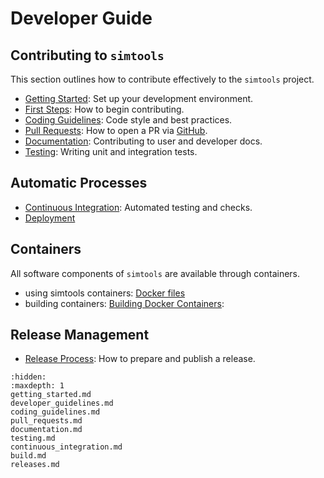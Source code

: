 # Developer Guide

## Contributing to `simtools`

This section outlines how to contribute effectively to the `simtools` project.

- [Getting Started](getting_started.md): Set up your development environment.
- [First Steps](developer_guidelines.md): How to begin contributing.
- [Coding Guidelines](coding_guidelines.md): Code style and best practices.
- [Pull Requests](pull_requests.md): How to open a PR via [GitHub](https://github.com/gammasim/simtools/pulls).
- [Documentation](documentation.md): Contributing to user and developer docs.
- [Testing](testing.md): Writing unit and integration tests.

## Automatic Processes

- [Continuous Integration](continuous_integration.md): Automated testing and checks.
- [Deployment](releases.md#release-and-deploy)

## Containers

All software components of `simtools` are available through containers.

- using simtools containers: [Docker files](../user-guide/docker_files.md)
- building containers: [Building Docker Containers](build.md):

## Release Management

- [Release Process](releases.md): How to prepare and publish a release.

```{toctree}
:hidden:
:maxdepth: 1
getting_started.md
developer_guidelines.md
coding_guidelines.md
pull_requests.md
documentation.md
testing.md
continuous_integration.md
build.md
releases.md
```
